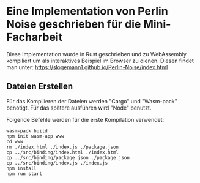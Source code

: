 # Eine Implementation von Perlin Noise geschrieben für die Mini-Facharbeit
Diese Implementation wurde in Rust geschrieben und zu WebAssembly kompiliert um als
interaktives Beispiel im Browser zu dienen. Diesen findet man unter: https://slogemann1.github.io/Perlin-Noise/index.html

## Dateien Erstellen
Für das Kompilieren der Dateien werden "Cargo" und "Wasm-pack" benötigt.
Für das spätere ausführen wird "Node" benutzt.

Folgende Befehle werden für die erste Kompilation verwendet:
```
wasm-pack build
npm init wasm-app www
cd www
rm ./index.html ./index.js ./package.json
cp ../src/binding/index.html ./index.html
cp ../src/binding/package.json ./package.json
cp ../src/binding/index.js ./index.js
npm install
npm run start
```
